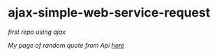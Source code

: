 # ajax-simple-web-service-request

*first repo using ajax*

*My page of random quote from Api [here](https://siriez-axel.github.io/ajax-simple-web-service-request/)*
